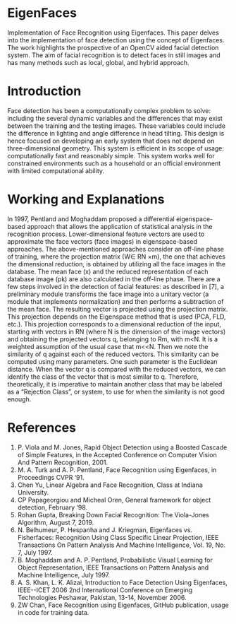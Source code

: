 # EigenFaces
Implementation of Face Recognition using Eigenfaces.
This paper delves into the implementation of face detection using the concept of Eigenfaces. The work highlights the prospective of an OpenCV aided facial detection system. The aim of facial recognition is to detect faces in still images and has many methods such as local, global, and hybrid approach.

# Introduction
Face detection has been a computationally complex problem to solve: including the several dynamic variables and the differences that may exist between the training and the testing images. These variables could include the difference in lighting and angle difference in head tilting.
This design is hence focused on developing an early system that does not depend on three-dimensional geometry. This system is efficient in its scope of usage: computationally fast and reasonably simple. 
This system works well for constrained environments such as a household or an official environment with limited computational ability.

# Working and Explanations
In 1997, Pentland and Moghaddam proposed a differential eigenspace-based approach that allows the application of statistical analysis in the recognition process.
Lower-dimensional feature vectors are used to approximate the face vectors (face images) in eigenspace-based approaches.
The above-mentioned approaches consider an off-line phase of training, where the projection matrix (W∈ RN ×m), the one that achieves the dimensional reduction, is obtained by utilizing all the face images in the database.
The mean face (x) and the reduced representation of each database image (pk) are also calculated in the off-line phase.
There are a few steps involved in the detection of facial features: as described in [7], a preliminary module transforms the face image into a unitary vector (a module that implements normalization) and then performs a subtraction of the mean face. The resulting vector is projected using the projection matrix. This projection depends on the Eigenspace method that is used (PCA, FLD, etc.).
This projection corresponds to a dimensional reduction of the input, starting with vectors in RN (where N is the dimension of the image vectors) and obtaining the projected vectors q, belonging to Rm, with m<N. It is a weighted assumption of the usual case that m<<N. 
Then we note the similarity of q against each of the reduced vectors. This similarity can be computed using many parameters. One such parameter is the Euclidean distance.
When the vector q is compared with the reduced vectors, we can identify the class of the vector that is most similar to q.
Therefore, theoretically, it is imperative to maintain another class that may be labeled as a “Rejection Class”, or system, to use for when the similarity is not good enough.

# References
1. P. Viola and M. Jones, ​Rapid Object Detection using a Boosted Cascade of Simple Features,​ in the Accepted Conference on Computer Vision And Pattern Recognition, 2001.
2. M. A. Turk and A. P. Pentland, ​Face Recognition using Eigenfaces,​ in Proceedings CVPR ‘91.
3. Chen Yu, ​Linear Algebra and Face Recognition,​ Class at Indiana University.
4. CP Papageorgiou and Micheal Oren, General framework for object detection,​ February ‘98.
5. Rohan Gupta, ​Breaking Down Facial Recognition: The Viola-Jones Algorithm, August 7, 2019.
6. N. Belhumeur, P. Hespanha and J. Kriegman,​ Eigenfaces vs. Fisherfaces: Recognition Using Class Specific Linear Projection,​ IEEE Transactions On Pattern Analysis And Machine Intelligence, Vol. 19, No. 7, July 1997.
7. B. Moghaddam and A. P. Pentland,
Probabilistic Visual Learning for Object
Representation, ​IEEE Transactions on Pattern Analysis and Machine Intelligence, July 1997.
8. A. S. Khan, L. K. Alizai, ​Introduction to Face Detection Using Eigenfaces, IEEE--ICET 2006 2nd International Conference on Emerging Technologies Peshawar, Pakistan, 13-14, November 2006.
9. ZW Chan, ​Face Recognition using Eigenfaces, ​GitHub publication, usage in code for training data.
